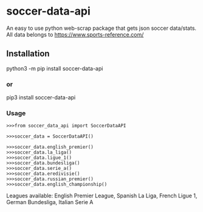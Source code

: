 # soccer-data-api

An easy to use python web-scrap package that gets json soccer data/stats. All data belongs to https://www.sports-reference.com/

## Installation

python3 -m pip install soccer-data-api

### or

pip3 install soccer-data-api

### Usage

```
>>>from soccer_data_api import SoccerDataAPI

>>>soccer_data = SoccerDataAPI()

>>>soccer_data.english_premier()
>>>soccer_data.la_liga()
>>>soccer_data.ligue_1()
>>>soccer_data.bundesliga()
>>>soccer_data.serie_a()
>>>soccer_data.eredivisie()
>>>soccer_data.russian_premier()
>>>soccer_data.english_championship()
```

Leagues available: English Premier League, Spanish La Liga, French Ligue 1, German Bundesliga, Italian Serie A
